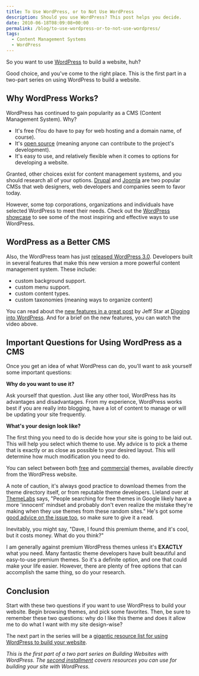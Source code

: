 ```yaml
---
title: To Use WordPress, or to Not Use WordPress
description: Should you use WordPress? This post helps you decide.
date: 2010-06-18T08:09:08+00:00
permalink: /blog/to-use-wordpress-or-to-not-use-wordpress/
tags:
  - Content Management Systems
  - WordPress
---
```


So you want to use [WordPress](http://wordpress.org) to build a website, huh?

Good choice, and you've come to the right place. This is the first part in a two-part series on using WordPress to build a website.

## Why WordPress Works?

WordPress has continued to gain popularity as a CMS (Content Management System). Why?

- It's free (You do have to pay for web hosting and a domain name, of course).
- It's [open source](http://en.wikipedia.org/wiki/Open_source) (meaning anyone can contribute to the project's development).
- It's easy to use, and relatively flexible when it comes to options for developing a website.

Granted, other choices exist for content management systems, and you should research all of your options. [Drupal](http://drupal.org/) and [Joomla](http://www.joomla.org/) are two popular CMSs that web designers, web developers and companies seem to favor today.

However, some top corporations, organizations and individuals have selected WordPress to meet their needs. Check out the [WordPress showcase](http://wordpress.org/showcase/) to see some of the most inspiring and effective ways to use WordPress.

## WordPress as a Better CMS

Also, the WordPress team has just [released WordPress 3.0](http://wordpress.org/development/2010/06/thelonious/). Developers built in several features that make this new version a more powerful content management system. These include:

- custom background support.
- custom menu support.
- custom content types.
- custom taxonomies (meaning ways to organize content)

You can read about the [new features in a great post](http://digwp.com/2010/05/guide-new-features-wordpress-3/) by Jeff Star at [Digging into WordPress](http://digwp.com/). And for a brief on the new features, you can watch the video above.

## Important Questions for Using WordPress as a CMS

Once you get an idea of what WordPress can do, you'll want to ask yourself some important questions:

**Why do you want to use it?**

Ask yourself that question. Just like any other tool, WordPress has its advantages and disadvantages. From my experience, WordPress works best if you are really into blogging, have a lot of content to manage or will be updating your site frequently.

**What's your design look like?**

The first thing you need to do is decide how your site is going to be laid out. This will help you select which theme to use. My advice is to pick a theme that is exactly or as close as possible to your desired layout. This will determine how much modification you need to do.

You can select between both [free](http://wordpress.org/extend/themes/) and [commercial](http://wordpress.org/extend/themes/commercial/) themes, available directly from the WordPress website.

A note of caution, it's always good practice to download themes from the theme directory itself, or from reputable theme developers. Lleland over at [ThemeLabs](http://www.themelab.com/) says, "People searching for free themes in Google likely have a more 'innocent' mindset and probably don't even realize the mistake they're making when they use themes from these random sites." He's got some [good advice on the issue too](http://www.themelab.com/2009/12/08/stop-downloading-wordpress-themes-from-shady-sites/), so make sure to give it a read.

Inevitably, you might say, "Dave, I found this premium theme, and it's cool, but it costs money. What do you think?"

I am generally against premium WordPress themes unless it's **EXACTLY** what you need. Many fantastic theme developers have built beautiful and easy-to-use premium themes. So it's a definite option, and one that could make your life easier. However, there are plenty of free options that can accomplish the same thing, so do your research.

## Conclusion

Start with these two questions if you want to use WordPress to build your website. Begin browsing themes, and pick some favorites. Then, be sure to remember these two questions: why do I like this theme and does it allow me to do what I want with my site design-wise?

The next part in the series will be a [gigantic resource list for using WordPress to build your website](/blog/31-resources-for-powering-a-website-with-wordpress/).

_This is the first part of a two part series on Building Websites with WordPress. The [second installment](/blog/31-resources-for-powering-a-website-with-wordpress/) covers resources you can use for building your site with WordPress._
